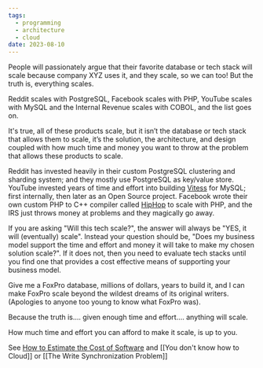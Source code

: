 ```yaml
---
tags:
  - programming
  - architecture
  - cloud
date: 2023-08-10
---
```

People will passionately argue that their favorite database or tech stack will scale because company XYZ uses it, and they scale, so we can too! But the truth is, everything scales.

Reddit scales with PostgreSQL, Facebook scales with PHP, YouTube scales with MySQL and the Internal Revenue scales with COBOL, and the list goes on.

It's true, all of these products scale, but it isn’t the database or tech stack that allows them to scale, it’s the solution, the architecture, and design coupled with how much time and money you want to throw at the problem that allows these products to scale.

Reddit has invested heavily in their custom PostgreSQL clustering and sharding system; and they mostly use PostgreSQL as key/value store. YouTube invested years of time and effort into building [Vitess](https://github.com/vitessio/vitess) for MySQL; first internally, then later as an Open Source project. Facebook wrote their own custom PHP to C++ compiler called [HipHop](https://en.wikipedia.org/wiki/HipHop_for_PHP) to scale with PHP, and the IRS just throws money at problems and they magically go away.

If you are asking "Will this tech scale?", the answer will always be "YES, it will (eventually) scale". Instead your question should be, "Does my business model support the time and effort and money it will take to make my chosen solution scale?". If it does not, then you need to evaluate tech stacks until you find one that provides a cost effective means of supporting your business model.

Give me a FoxPro database, millions of dollars, years to build it, and I can make FoxPro scale beyond the wildest dreams of its original writers. (Apologies to anyone too young to know what FoxPro was).

Because the truth is.... given enough time and effort.... anything will scale.

How much time and effort you can afford to make it scale, is up to you.

See [How to Estimate the Cost of Software](https://youtu.be/IxkSlnrRFqc?si=3aU0zOIcr1ttMTRL) and [[You don't know how to Cloud]] or [[The Write Synchronization Problem]]
